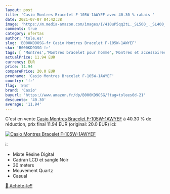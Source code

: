 ```yaml
---
layout: post
title: 'Casio Montres Bracelet F-105W-1AWYEF avec 40.30 % rabais '
date: 2021-07-07 04:42:38
image: 'https://m.media-amazon.com/images/I/410uP5qq2tL._SL500_._SL400_.jpg'
comments: true
category: ofertas
author: 'tole.es'
slug: 'B000KD9OSG-fr Casio Montres Bracelet F-105W-1AWYEF'
sku: 'B000KD9OSG-fr'
tags: [ 'Montres','Montres bracelet pour homme','Montres et accessoires','Montres homme','Offres spéciales Montres','Regular Stores','Substores','casio', ]
actualPrice: 11.94 EUR
currency: EUR
price: 11.94
comparePrice: 20.0 EUR
prodname: 'Casio Montres Bracelet F-105W-1AWYEF'
country: 'fr'
flag: '🇫🇷'
brand: 'Casio'
buyurl: 'https://www.amazon.fr/dp/B000KD9OSG/?tag=tolees0d-21'
descuento: '40.30'
average: '11.94'
---
```


C'est en vente [Casio Montres Bracelet F-105W-1AWYEF](https://www.amazon.fr/dp/B000KD9OSG/?tag=tolees0d-21)  à  40.30 % de réduction, prix final  11.94 EUR (original: 20.0 EUR) ici:

[![Casio Montres Bracelet F-105W-1AWYEF](https://m.media-amazon.com/images/I/410uP5qq2tL._SL500_._SL400_.jpg)](https://www.amazon.fr/dp/B000KD9OSG/?tag=tolees0d-21)

ℹ️:

- Mixte Résine Digital
- Cadran LCD et sangle Noir
- 30 meters
- Mouvement Quartz
- Casual

[🛒 Achète-le!!](https://www.amazon.fr/dp/B000KD9OSG/?tag=tolees0d-21)
